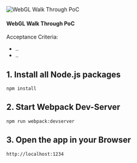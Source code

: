 ![WebGL Walk Through PoC](https://github.com/christopherstock/WebGlWalkThroughPoc/raw/master/_ASSETS/promo/promoBadge8_960x512.gif)
#### WebGL Walk Through PoC

Acceptance Criteria:

- ..
- ..

## 1. Install all Node.js packages
```
npm install
```

## 2. Start Webpack Dev-Server
```
npm run webpack:devserver
```

## 3. Open the app in your Browser
```
http://localhost:1234
```
